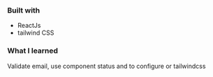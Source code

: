 ### Built with

- ReactJs
- tailwind CSS

### What I learned

Validate email, use component status and to configure or tailwindcss